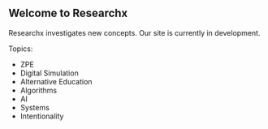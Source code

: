 ## Welcome to Researchx

Researchx investigates new concepts. Our site is currently in development.

Topics:


* ZPE
* Digital Simulation
* Alternative Education
* Algorithms
* AI
* Systems
* Intentionality













